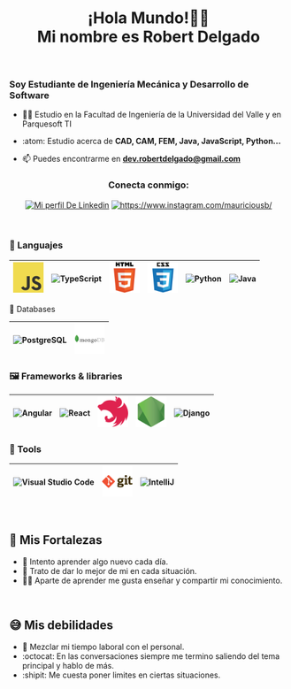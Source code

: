 <h1 align="center">¡Hola Mundo!👋🏻<br>Mi nombre es Robert Delgado</h1>
<br>
<h3>Soy Estudiante de Ingeniería Mecánica y Desarrollo de Software</h3>

- 👨‍💻 Estudio en la Facultad de Ingeniería de la Universidad del Valle y en Parquesoft TI

- :atom: Estudio acerca de **CAD, CAM, FEM, Java, JavaScript, Python...**

- 📫 Puedes encontrarme en **dev.robertdelgado@gmail.com**

<h3 align="center">Conecta conmigo:</h3>
<p align="center">
<a href="https://www.linkedin.com/in/robert-delgado-8317152b0/" target="_blank"><img align="center" src="https://raw.githubusercontent.com/rahuldkjain/github-profile-readme-generator/master/src/images/icons/Social/linked-in-alt.svg" alt="Mi perfil De Linkedin" height="40" width="50" /></a>
<a href="https://www.instagram.com/robertdelgado08/" target="_blank"><img align="center" src="https://raw.githubusercontent.com/rahuldkjain/github-profile-readme-generator/master/src/images/icons/Social/instagram.svg" alt="https://www.instagram.com/mauriciousb/" height="40" width="50" /></a>
</p><br>

<!-- ## ⚡ Technologies -->

### :speech_balloon: Languajes

| <img alt="JavaScript" title="JavaScript" width="55px" src="https://raw.githubusercontent.com/github/explore/master/topics/javascript/javascript.png"> | <img title="TypeScript" alt="TypeScript" width="55px" src="https://raw.githubusercontent.com/rahuldkjain/github-profile-readme-generator/master/src/images/icons/ProgrammingLanguages/typescript.svg"> | <img title="HTML" alt="HTML" width="55px" src="https://raw.githubusercontent.com/github/explore/master/topics/html/html.png"> | <img title="CSS" alt="CSS" width="55px" src="https://raw.githubusercontent.com/github/explore/master/topics/css/css.png"> | <img title="Python" alt="Python" width="55px" src="https://raw.githubusercontent.com/rahuldkjain/github-profile-readme-generator/master/src/images/icons/ProgrammingLanguages/python.svg"> | <img title="Java" alt="Java" width="55px" src="https://brandslogos.com/wp-content/uploads/images/large/java-logo-1.png"> |
| ----------------------------------------------------------------------------------------------------------------------------------------------------- | ------------------------------------------------------------------------------------------------------------------------------------------------------------------------------------------------------ | ----------------------------------------------------------------------------------------------------------------------------- | ------------------------------------------------------------------------------------------------------------------------- | ------------------------------------------------------------------------------------------------------------------------------------------------------------------------------------------ | ------------------------------------------------------------------------------------------------------------------------ |

:floppy_disk: Databases

| <img title="PostgreSQL" alt="PostgreSQL" width="55px" src="https://upload.wikimedia.org/wikipedia/commons/thumb/2/29/Postgresql_elephant.svg/1920px-Postgresql_elephant.svg.png"> | <img title="MongoDB" alt="MongoDB" width="55px" src="https://raw.githubusercontent.com/github/explore/master/topics/mongodb/mongodb.png"> |
| --------------------------------------------------------------------------------------------------------------------------------------------------------------------------------- | ----------------------------------------------------------------------------------------------------------------------------------------- |

### 🖼️ Frameworks & libraries

| <img title="Angular" alt="Angular" width="55px" src="https://raw.githubusercontent.com/rahuldkjain/github-profile-readme-generator/master/src/images/icons/FrontendDevelopment/angularjs.svg"> | <img title="React" alt="React" width="55px" src="https://raw.githubusercontent.com/rahuldkjain/github-profile-readme-generator/master/src/images/icons/FrontendDevelopment/reactjs.svg"> | <img title="NestJs" alt="NestJs" width="55px" src="https://raw.githubusercontent.com/rahuldkjain/github-profile-readme-generator/master/src/images/icons/BackendDevelopment/nestjs.svg"> | <img title="Node.js" alt="Node.js" width="55px" src="https://raw.githubusercontent.com/github/explore/master/topics/nodejs/nodejs.png"> | <img title="Django" alt="Django" width="55px" src="https://raw.githubusercontent.com/rahuldkjain/github-profile-readme-generator/master/src/images/icons/Framework/django.svg"> |
| ---------------------------------------------------------------------------------------------------------------------------------------------------------------------------------------------- | ---------------------------------------------------------------------------------------------------------------------------------------------------------------------------------------- | ---------------------------------------------------------------------------------------------------------------------------------------------------------------------------------------- | --------------------------------------------------------------------------------------------------------------------------------------- | ------------------------------------------------------------------------------------------------------------------------------------------------------------------------------- |

### :wrench: Tools

| <img title="Visual Studio Code" alt="Visual Studio Code" width="55px" src="https://upload.wikimedia.org/wikipedia/commons/thumb/9/9a/Visual_Studio_Code_1.35_icon.svg/768px-Visual_Studio_Code_1.35_icon.svg.png?20210804221519"> | <img title="Git" alt="Git" width="55px" src="https://raw.githubusercontent.com/github/explore/master/topics/git/git.png"> | <img title="IntelliJ" alt="IntelliJ" width="55px" src="https://upload.wikimedia.org/wikipedia/commons/thumb/9/9c/IntelliJ_IDEA_Icon.svg/1024px-IntelliJ_IDEA_Icon.svg.png"> |
| --------------------------------------------------------------------------------------------------------------------------------------------------------------------------------------------------------------------------------- | ------------------------------------------------------------------------------------------------------------------------- | --------------------------------------------------------------------------------------------------------------------------------------------------------------------------- |

<br>
  
## :muscle: Mis Fortalezas
- 🧮 Intento aprender algo nuevo cada día.
- 🐺 Trato de dar lo mejor de mi en cada situación.
- 👨‍🏫 Aparte de aprender me gusta enseñar y compartir mi conocimiento.

<br>

## :sweat_smile: Mis debilidades

- 🤯 Mezclar mi tiempo laboral con el personal.
- :octocat: En las conversaciones siempre me termino saliendo del tema principal y hablo de más.
- :shipit: Me cuesta poner limites en ciertas situaciones.

<br>
